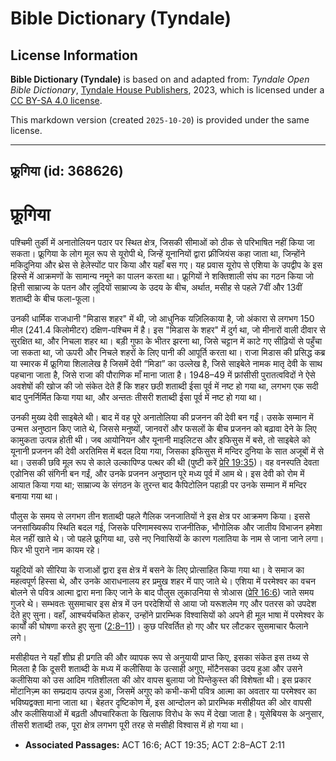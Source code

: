 # Bible Dictionary (Tyndale)

## License Information

**Bible Dictionary (Tyndale)** is based on and adapted from: _Tyndale Open Bible Dictionary_, [Tyndale House Publishers](https://tyndaleopenresources.com/), 2023, which is licensed under a [CC BY-SA 4.0 license](https://creativecommons.org/licenses/by-sa/4.0/legalcode.en).

This markdown version (created `2025-10-20`) is provided under the same license.



--------------------------------

## फ्रूगिया (id: 368626)

फ्रूगिया
========

पश्चिमी तुर्की में अनातोलियन पठार पर स्थित क्षेत्र, जिसकी सीमाओं को ठीक से परिभाषित नहीं किया जा सकता। फ्रूगिया के लोग मूल रूप से यूरोपी थे, जिन्हें यूनानियों द्वारा फ़्रीजियंस कहा जाता था, जिन्होंने मकिदुनिया और थ्रेस से हेलेस्पोंट पार किया और यहाँ बस गए। यह प्रवास यूरोप से एशिया के उपद्वीप के इस हिस्से में आक्रमणों के सामान्य नमूने का पालन करता था। फ्रूगियों ने शक्तिशाली संघ का गठन किया जो हित्ती साम्राज्य के पतन और लूदियों साम्राज्य के उदय के बीच, अर्थात, मसीह से पहले 7वीं और 13वीं शताब्दी के बीच फला\-फूला।

उनकी धार्मिक राजधानी "मिडास शहर" में थी, जो आधुनिक यज़िलिकाया है, जो अंकारा से लगभग 150 मील (241\.4 किलोमीटर) दक्षिण\-पश्चिम में है। इस "मिडास के शहर" में दुर्ग था, जो मीनारों वाली दीवार से सुरक्षित था, और निचला शहर था। बड़ी गुफा के भीतर झरना था, जिसे चट्टान में काटे गए सीढ़ियों से पहुँचा जा सकता था, जो ऊपरी और निचले शहरों के लिए पानी की आपूर्ति करता था। राजा मिडास की प्रसिद्ध कब्र या स्मारक में फ्रूगिया शिलालेख है जिसमें देवी “मिडा” का उल्लेख है, जिसे साइबेले नामक मातृ देवी के साथ पहचाना जाता है, जिसे राजा की पौराणिक माँ माना जाता है। 1948–49 में फ्रांसीसी पुरातत्वविदों ने ऐसे अवशेषों की खोज की जो संकेत देते हैं कि शहर छठी शताब्दी ईसा पूर्व में नष्ट हो गया था, लगभग एक सदी बाद पुनर्निर्मित किया गया था, और अन्ततः तीसरी शताब्दी ईसा पूर्व में नष्ट हो गया था।

उनकी मुख्य देवी साइबेले थी। बाद में वह पूरे अनातोलिया की प्रजनन की देवी बन गईं। उसके सम्मान में उन्मत्त अनुष्ठान किए जाते थे, जिससे मनुष्यों, जानवरों और फसलों के बीच प्रजनन को बढ़ावा देने के लिए कामुकता उत्पन्न होती थी। जब आयोनियन और यूनानी माइलिटस और इफिसुस में बसे, तो साइबेले को यूनानी प्रजनन की देवी अरतिमिस में बदल दिया गया, जिसका इफिसुस में मन्दिर दुनिया के सात अजूबों में से था। उसकी छवि मूल रूप से काले उल्कापिण्ड पत्थर की थी (पुष्टी करें [प्रेरि 19:35](https://ref.ly/Acts19:35))। वह वनस्पति देवता एडोनिस की संगिनी बन गईं, और उनके प्रजनन अनुष्ठान पूरे मध्य पूर्व में आम थे। इस देवी को रोम में आयात किया गया था; साम्राज्य के संगठन के तुरन्त बाद कैपिटोलिन पहाड़ी पर उनके सम्मान में मन्दिर बनाया गया था।

पौलुस के समय से लगभग तीन शताब्दी पहले गैलिक जनजातियों ने इस क्षेत्र पर आक्रमण किया। इससे जनसांख्यिकीय स्थिति बदल गई, जिसके परिणामस्वरूप राजनीतिक, भौगोलिक और जातीय विभाजन हमेशा मेल नहीं खाते थे। जो पहले फ्रूगिया था, उसे नए निवासियों के कारण गलातिया के नाम से जाना जाने लगा। फिर भी पुराने नाम कायम रहे।

यहूदियों को सीरिया के राजाओं द्वारा इस क्षेत्र में बसने के लिए प्रोत्साहित किया गया था। वे समाज का महत्वपूर्ण हिस्सा थे, और उनके आराधनालय हर प्रमुख शहर में पाए जाते थे। एशिया में परमेश्वर का वचन बोलने से पवित्र आत्मा द्वारा मना किए जाने के बाद पौलुस लुकाउनिया से त्रोआस ([प्रेरि 16:6](https://ref.ly/Acts16:6)) जाते समय गुजरे थे। सम्भवतः सुसमाचार इस क्षेत्र में उन परदेशियों से आया जो यरूशलेम गए और पतरस को उपदेश देते हुए सुना। वहाँ, आश्चर्यचकित होकर, उन्होंने प्रारम्भिक विश्वासियों को अपने ही मूल भाषा में परमेश्वर के कार्यों की घोषणा करते हुए सुना ([2:8–11](https://ref.ly/Acts2:8-Acts2:11))। कुछ परिवर्तित हो गए और घर लौटकर सुसमाचार फैलाने लगे।

मसीहीयत ने यहाँ शीघ्र ही प्रगति की और व्यापक रूप से अनुयायी प्राप्त किए, इसका संकेत इस तथ्य से मिलता है कि दूसरी शताब्दी के मध्य में कलीसिया के उत्साही अगुए, मोंटैनसका उदय हुआ और उसने कलीसिया को उस आदिम गतिशीलता की ओर वापस बुलाया जो पिन्तेकुस्त की विशेषता थी। इस प्रकार मोंटानिज़्म का सम्प्रदाय उत्पन्न हुआ, जिसमें अगुए को कभी\-कभी पवित्र आत्मा का अवतार या परमेश्वर का भविष्यद्वक्ता माना जाता था। बेहतर दृष्टिकोण में, इस आन्दोलन को प्रारम्भिक मसीहीयत की ओर वापसी और कलीसियाओं में बढ़ती औपचारिकता के खिलाफ विरोध के रूप में देखा जाता है। यूसेबियस के अनुसार, तीसरी शताब्दी तक, पूरा क्षेत्र लगभग पूरी तरह से मसीही विश्वास में हो गया था।

* **Associated Passages:** ACT 16:6; ACT 19:35; ACT 2:8–ACT 2:11

